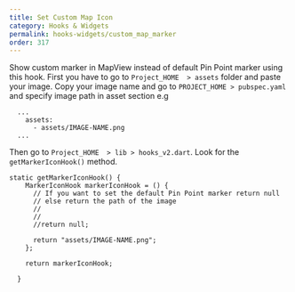 ```yaml
---
title: Set Custom Map Icon
category: Hooks & Widgets
permalink: hooks-widgets/custom_map_marker
order: 317
---
```


 Show custom marker in MapView instead of default Pin Point marker using this hook. First you have to go to `Project_HOME  > assets` folder and paste your image. Copy your image name and go to `PROJECT_HOME > pubspec.yaml` and specify image path in asset section e.g

```    
  ...
    assets:
      - assets/IMAGE-NAME.png
  ...
```

Then go to `Project_HOME  > lib > hooks_v2.dart`. Look for the `getMarkerIconHook()` method.

```
static getMarkerIconHook() {
    MarkerIconHook markerIconHook = () {
      // If you want to set the default Pin Point marker return null
      // else return the path of the image
      //
      //
      //return null;

      return "assets/IMAGE-NAME.png";
    };

    return markerIconHook;

  }
```


